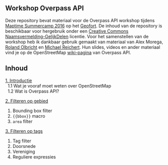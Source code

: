 ## Workshop Overpass API
Deze repository bevat materiaal voor de Overpass API workshop tijdens [Maptime Summercamp 2016](http://www.meetup.com/GeoForts-sideshow-diverse-activiteiten-op-het-fort/events/232395505/) op het [Geofort]().
De inhoud van de repository is beschikbaar voor hergebruik onder een [Creative Commons Naamsvermelding-GelijkDelen](https://creativecommons.org/licenses/by-sa/3.0/nl/) licentie.
Voor het samenstellen van de workshop heb ik dankbaar gebruik gemaakt van materiaal van Alex&nbsp;Morega, [Roland&nbsp;Olbricht](http://wiki.openstreetmap.org/wiki/User:Roland.olbricht) en [Michael&nbsp;Reichert](http://wiki.openstreetmap.org/wiki/User:Nakaner). Hun slides, videos en ander materiaal vind je op de OpenStreetMap [wiki-pagina](http://wiki.openstreetmap.org/wiki/Overpass_API#Talks.2C_Presentations.2C_Workshops) van Overpass API. 

## Inhoud
[1. Introductie](1-intro.md)  
&nbsp;&nbsp;1.1 Wat je vooraf moet weten over OpenStreetMap  
&nbsp;&nbsp;1.2 Wat is Overpass API?

[2. Filteren op gebied](2-filteren-op-gebied.md)
  1. Bounding box filter
  2. `{{bbox}}` macro
  3. `area` filter

[3. Filteren op tags](3-filteren-op-tags.md)
  1. Tag filter
  2. Doorsnede
  3. Vereniging
  4. Reguliere expressies
